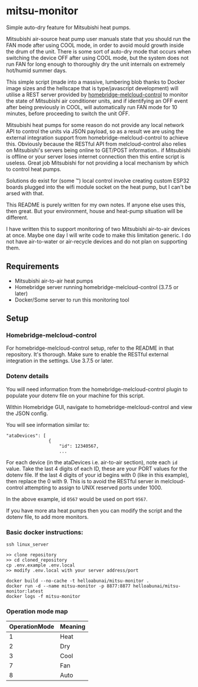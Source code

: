 # mitsu-monitor
Simple auto-dry feature for Mitsubishi heat pumps.

Mitsubishi air-source heat pump user manuals state that you should run the FAN mode after using COOL mode, in order to avoid mould growth inside the drum of the unit. There is some sort of auto-dry mode that occurs when switching the device OFF after using COOL mode, but the system does not run FAN for long enough to thoroughly dry the unit internals on extremely hot/humid summer days.

This simple script (made into a massive, lumbering blob thanks to Docker image sizes and the hellscape that is type/javascript development) will utilise a REST server provided by [homebridge-melcloud-control](https://github.com/grzegorz914/homebridge-melcloud-control) to monitor the state of Mitsubishi air conditioner units, and if identifying an OFF event after being previously in COOL, will automatically run FAN mode for 10 minutes, before proceeding to switch the unit OFF.

Mitsubishi heat pumps for some reason do not provide any local network API to control the units via JSON payload, so as a result we are using the external integration support from homebridge-melcloud-control to achieve this. Obviously because the RESTful API from melcloud-control also relies on Mitsubishi's servers being online to GET/POST information.. if Mitsubishi is offline or your server loses internet connection then this entire script is useless. Great job Mitsubishi for not providing a local mechanism by which to control heat pumps.

Solutions do exist for (some :tm:) local control involve creating custom ESP32 boards plugged into the wifi module socket on the heat pump, but I can't be arsed with that.

This README is purely written for my own notes. If anyone else uses this, then great. But your environment, house and heat-pump situation will be different.

I have written this to support monitoring of two Mitsubishi air-to-air devices at once. Maybe one day I will write code to make this limitation generic. I do not have air-to-water or air-recycle devices and do not plan on supporting them.

## Requirements

- Mitsubishi air-to-air heat pumps
- Homebridge server running homebridge-melcloud-control (3.7.5 or later)
- Docker/Some server to run this monitoring tool

## Setup

### Homebridge-melcloud-control

For homebridge-melcloud-control setup, refer to the README in that repository. It's thorough. Make sure to enable the RESTful external integration in the settings. Use 3.7.5 or later.

### Dotenv details

You will need information from the homebridge-melcloud-control plugin to populate your dotenv file on your machine for this script.

Within Homebridge GUI, navigate to homebridge-melcloud-control and view the JSON config.

You will see information similar to:

```
"ataDevices": [
                {
                    "id": 12340567,
                    ...
```

For each device (in the ataDevices i.e. air-to-air section), note each `id` value. Take the last 4 digits of each ID, these are your PORT values for the dotenv file. If the last 4 digits of your id begins with 0 (like in this example), then replace the 0 with 9. This is to avoid the RESTful server in melcloud-control attempting to assign to UNIX reserved ports under 1000.

In the above example, id `0567` would be used on port `9567`.

If you have more ata heat pumps then you can modify the script and the dotenv file, to add more monitors.

### Basic docker instructions: 

```
ssh linux_server

>> clone repository
>> cd cloned_repository
cp .env.example .env.local
>> modify .env.local with your server address/port

docker build --no-cache -t helloabunai/mitsu-monitor .
docker run -d --name mitsu-monitor -p 8877:8877 helloabunai/mitsu-monitor:latest
docker logs -f mitsu-monitor
```

### Operation mode map

|   OperationMode  | Meaning |
| -----------------| ------- |
| 1                | Heat    |
| 2                | Dry     |
| 3                | Cool    |
| 7                | Fan     |
| 8                | Auto    |

